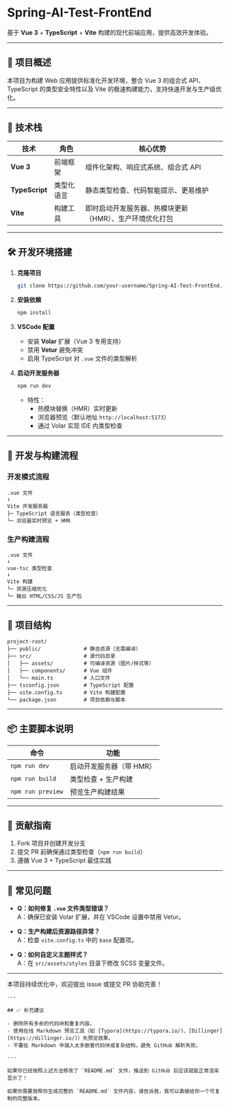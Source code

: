 

# Spring-AI-Test-FrontEnd

基于 **Vue 3** + **TypeScript** + **Vite** 构建的现代前端应用，提供高效开发体验。

---

## 🚀 项目概述

本项目为构建 Web 应用提供标准化开发环境，整合 Vue 3 的组合式 API、TypeScript 的类型安全特性以及 Vite 的极速构建能力，支持快速开发与生产级优化。

---

## 🧰 技术栈

| 技术             | 角色    | 核心优势                          |
| -------------- | ----- | ----------------------------- |
| **Vue 3**      | 前端框架  | 组件化架构、响应式系统、组合式 API           |
| **TypeScript** | 类型化语言 | 静态类型检查、代码智能提示、更易维护            |
| **Vite**       | 构建工具  | 即时启动开发服务器、热模块更新（HMR）、生产环境优化打包 |

---

## 🛠️ 开发环境搭建

1. **克隆项目**
   ```bash
   git clone https://github.com/your-username/Spring-AI-Test-FrontEnd.git

2. **安装依赖**
   
   ```bash
   npm install
   ```

3. **VSCode 配置**
   
   - 安装 **Volar** 扩展（Vue 3 专用支持）
   - 禁用 **Vetur** 避免冲突
   - 启用 TypeScript 对 `.vue` 文件的类型解析

4. **启动开发服务器**
   
   ```bash
   npm run dev
   ```
   
   - 特性：
     - 热模块替换（HMR）实时更新
     - 浏览器预览（默认地址 `http://localhost:5173`）
     - 通过 Volar 实现 IDE 内类型检查

---

## 🔧 开发与构建流程

### 开发模式流程

```
.vue 文件
↓
Vite 开发服务器
├─ TypeScript 语言服务（类型检查）
└─ 浏览器实时预览 + HMR
```

### 生产构建流程

```
.vue 文件
↓
vue-tsc 类型检查
↓
Vite 构建
└─ 资源压缩优化
└─ 输出 HTML/CSS/JS 生产包
```

---

## 📁 项目结构

```
project-root/
├── public/              # 静态资源（无需编译）
├── src/                 # 源代码目录
│   ├── assets/          # 可编译资源（图片/样式等）
│   ├── components/      # Vue 组件
│   └── main.ts          # 入口文件
├── tsconfig.json        # TypeScript 配置
├── vite.config.ts       # Vite 构建配置
└── package.json         # 项目依赖与脚本
```

---

## 📦 主要脚本说明

| 命令                | 功能             |
| ----------------- | -------------- |
| `npm run dev`     | 启动开发服务器（带 HMR） |
| `npm run build`   | 类型检查 + 生产构建    |
| `npm run preview` | 预览生产构建结果       |

---

## 🤝 贡献指南

1. Fork 项目并创建开发分支
2. 提交 PR 前确保通过类型检查（`npm run build`）
3. 遵循 Vue 3 + TypeScript 最佳实践

---

## 📌 常见问题

- **Q：如何修复 `.vue` 文件类型错误？**  
  A：确保已安装 Volar 扩展，并在 VSCode 设置中禁用 Vetur。

- **Q：生产构建后资源路径异常？**  
  A：检查 `vite.config.ts` 中的 `base` 配置项。

- **Q：如何自定义主题样式？**  
  A：在 `src/assets/styles` 目录下修改 SCSS 变量文件。

---

本项目持续优化中，欢迎提出 issue 或提交 PR 协助完善！

```
---

## ✅ 补充建议

- 删除所有多余的代码块和重复内容。
- 使用在线 Markdown 预览工具（如 [Typora](https://typora.io/)、[Dillinger](https://dillinger.io/)）先预览效果。
- 不要在 Markdown 中插入太多嵌套代码块或复杂结构，避免 GitHub 解析失败。

---

如果你已经按照上述方法修改了 `README.md` 文件，推送到 GitHub 后应该就能正常渲染显示了！

如果你需要我帮你生成完整的 `README.md` 文件内容，请告诉我，我可以直接给你一个可复制的完整版本。
```

